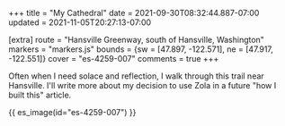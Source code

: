 +++
title = "My Cathedral"
date = 2021-09-30T08:32:44.887-07:00
updated = 2021-11-05T20:27:13-07:00

[extra]
route = "Hansville Greenway, south of Hansville, Washington"
markers = "markers.js"
bounds = {sw = [47.897, -122.571], ne = [47.917, -122.551]}
cover = "es-4259-007"
comments = true
+++

Often when I need solace and reflection, I walk through this trail near Hansville. I'll write more about my decision to use Zola in a future "how I built this" article.

<!-- more -->

{{ es_image(id="es-4259-007") }}
